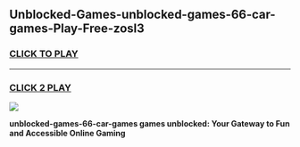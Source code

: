 
## Unblocked-Games-unblocked-games-66-car-games-Play-Free-zosl3
<h3>
<a href="https://premium76.site?title=unblocked-games-66-car-games&ref=21A">CLICK TO PLAY</a></h3>
<hr>

<h3>
<a href="https://premium76.site?title=unblocked-games-66-car-games&ref=21A">CLICK 2 PLAY</a>
  
</h3>

<a href="https://premium76.site?title=unblocked-games-66-car-games&ref=21A"><img src="https://clearcache.store/games.png"></a>


**unblocked-games-66-car-games games unblocked: Your Gateway to Fun and Accessible Online Gaming**

